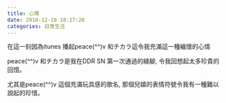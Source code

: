 ```yaml
---
title: 心情
date: 2010-12-10 18:27:20
categories: 日常生活
---
```


在這一刻因為itunes 播起peace(^^)v 和チカラ這令我充滿這一種緬懷的心情

peace(^^)v 和チカラ是我在DDR SN 第一次通過的綠腳, 令我回想起太多珍貴的回憶。

尤其是peace(^^)v 這個充滿玩具感的歌名, 那個兒嬉的表情符號令我有一種難以說起的珍惜。